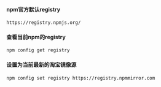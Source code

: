 #### npm官方默认registry
`https://registry.npmjs.org/`
#### 查看当前npm的registry
`npm config get registry`
#### 设置为当前最新的淘宝镜像源
`npm config set registry https://registry.npmmirror.com`